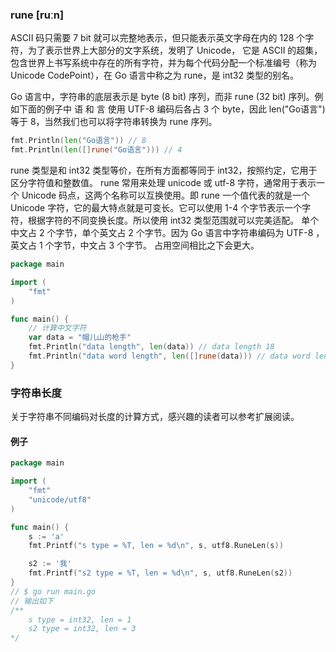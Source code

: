 ### rune [ruːn]

ASCII 码只需要 7 bit 就可以完整地表示，但只能表示英文字母在内的 128 个字符，为了表示世界上大部分的文字系统，发明了 Unicode， 它是 ASCII 的超集，包含世界上书写系统中存在的所有字符，并为每个代码分配一个标准编号（称为 Unicode CodePoint），在 Go 语言中称之为 rune，是 int32 类型的别名。

Go 语言中，字符串的底层表示是 byte (8 bit) 序列，而非 rune (32 bit) 序列。例如下面的例子中 语 和 言 使用 UTF-8 编码后各占 3 个 byte，因此 len("Go语言") 等于 8，当然我们也可以将字符串转换为 rune 序列。

```go
fmt.Println(len("Go语言")) // 8
fmt.Println(len([]rune("Go语言"))) // 4
```

rune 类型是和 int32 类型等价，在所有方面都等同于 int32，按照约定，它用于区分字符值和整数值。
rune 常用来处理 unicode 或 utf-8 字符，通常用于表示一个 Unicode 码点，这两个名称可以互换使用。即 rune 一个值代表的就是一个 Unicode 字符，它的最大特点就是可变长。它可以使用 1-4 个字节表示一个字符，根据字符的不同变换长度。所以使用 int32 类型范围就可以完美适配。 单个中文占 2 个字节，单个英文占 2 个字节。因为 Go 语言中字符串编码为 UTF-8 ，英文占 1 个字节，中文占 3 个字节。 占用空间相比之下会更大。

```go
package main

import (
    "fmt"
)

func main() {
	// 计算中文字符
    var data = "帽儿山的枪手"
    fmt.Println("data length", len(data)) // data length 18
    fmt.Println("data word length", len([]rune(data))) // data word length 6
}
```


### 字符串长度

关于字符串不同编码对长度的计算方式，感兴趣的读者可以参考扩展阅读。

#### 例子

```go
package main

import (
	"fmt"
	"unicode/utf8"
)

func main() {
	s := 'a'
	fmt.Printf("s type = %T, len = %d\n", s, utf8.RuneLen(s))

	s2 := '我'
	fmt.Printf("s2 type = %T, len = %d\n", s, utf8.RuneLen(s2))
}
// $ go run main.go
// 输出如下
/**
    s type = int32, len = 1
    s2 type = int32, len = 3
*/
```
